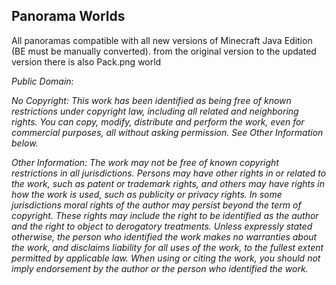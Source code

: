 ## Panorama Worlds

All panoramas compatible with all new versions of Minecraft Java Edition (BE must be manually converted).
from the original version to the updated version
there is also Pack.png world

_Public Domain:_

_No Copyright:_
_This work has been identified as being free of known restrictions under copyright law, including all related and neighboring rights.
You can copy, modify, distribute and perform the work, even for commercial purposes, all without asking permission. See Other Information below._

_Other Information:_
_The work may not be free of known copyright restrictions in all jurisdictions.
Persons may have other rights in or related to the work, such as patent or trademark rights, and others may have rights in how the work is used, such as publicity or privacy rights.
In some jurisdictions moral rights of the author may persist beyond the term of copyright. These rights may include the right to be identified as the author and the right to object to derogatory treatments.
Unless expressly stated otherwise, the person who identified the work makes no warranties about the work, and disclaims liability for all uses of the work, to the fullest extent permitted by applicable law.
When using or citing the work, you should not imply endorsement by the author or the person who identified the work._

